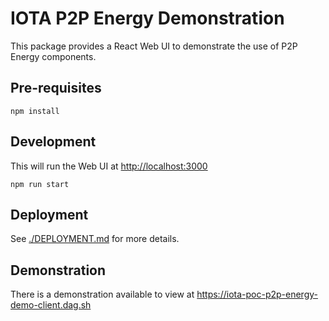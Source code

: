 # IOTA P2P Energy Demonstration

This package provides a React Web UI to demonstrate the use of P2P Energy components.

## Pre-requisites

```shell
npm install
```

## Development

This will run the Web UI at <http://localhost:3000>

```shell
npm run start
```

## Deployment

See [./DEPLOYMENT.md](./DEPLOYMENT.md) for more details.

## Demonstration

There is a demonstration available to view at <https://iota-poc-p2p-energy-demo-client.dag.sh>
